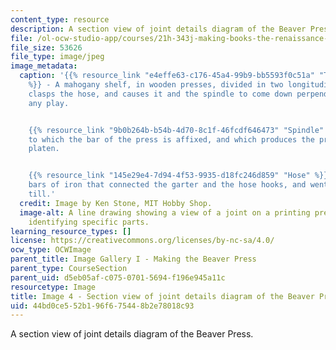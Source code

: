 ```yaml
---
content_type: resource
description: A section view of joint details diagram of the Beaver Press.
file: /ol-ocw-studio-app/courses/21h-343j-making-books-the-renaissance-and-today-spring-2016/44bd0ce552b196f675448b2e78018c93_Image4.jpg
file_size: 53626
file_type: image/jpeg
image_metadata:
  caption: '{{% resource_link "e4effe63-c176-45a4-99b9-bb5593f0c51a" "Till, or Shelf"
    %}} - A mahogany shelf, in wooden presses, divided in two longitudinally, that
    clasps the hose, and causes it and the spindle to come down perpendicularly without
    any play.


    {{% resource_link "9b0b264b-b54b-4d70-8c1f-46fcdf646473" "Spindle" %}} - The screw
    to which the bar of the press is affixed, and which produces the pressure on the
    platen.


    {{% resource_link "145e29e4-7d94-4f53-9935-d18fc246d859" "Hose" %}} - Two upright
    bars of iron that connected the garter and the hose hooks, and went through the
    till.'
  credit: Image by Ken Stone, MIT Hobby Shop.
  image-alt: A line drawing showing a view of a joint on a printing press,  with words
    identifying specific parts.
learning_resource_types: []
license: https://creativecommons.org/licenses/by-nc-sa/4.0/
ocw_type: OCWImage
parent_title: Image Gallery I - Making the Beaver Press
parent_type: CourseSection
parent_uid: d5eb05af-c075-0701-5694-f196e945a11c
resourcetype: Image
title: Image 4 - Section view of joint details diagram of the Beaver Press
uid: 44bd0ce5-52b1-96f6-7544-8b2e78018c93
---
```

A section view of joint details diagram of the Beaver Press.
